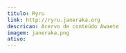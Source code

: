 ```yaml
---
titulo: Ryru
link: http://ryru.janeraka.org
descricao: Acervo de conteúdo Awaete
imagem: janeraka.png
ativo:
---
```

